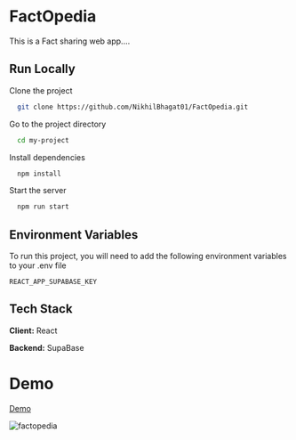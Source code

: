 # FactOpedia

This is a Fact sharing web app....

## Run Locally

Clone the project

```bash
  git clone https://github.com/NikhilBhagat01/FactOpedia.git
```

Go to the project directory

```bash
  cd my-project
```

Install dependencies

```bash
  npm install
```

Start the server

```bash
  npm run start
```

## Environment Variables

To run this project, you will need to add the following environment variables to your .env file

`REACT_APP_SUPABASE_KEY`

## Tech Stack

**Client:** React

**Backend:** SupaBase

# Demo

[Demo](https://fact-opedia.vercel.app/)

![factopedia](https://user-images.githubusercontent.com/96339472/213453163-577eb681-f022-4969-be92-c0691f494c4f.png)
